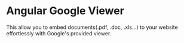 Angular Google Viewer
===========

This allow you to embed documents(.pdf, .doc, .xls...) to your website effortlessly with Google's provided viewer.
